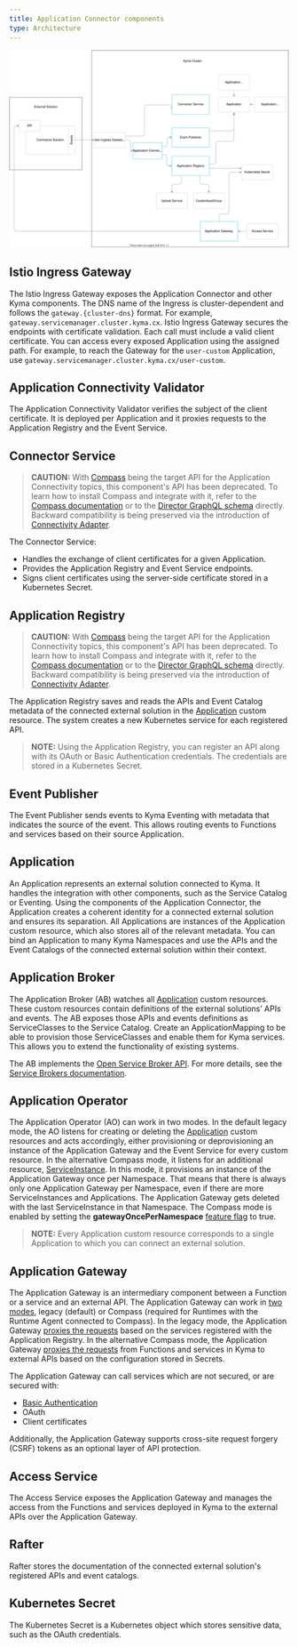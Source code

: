 ```yaml
---
title: Application Connector components
type: Architecture
---
```


![Architecture Diagram](./assets/001-application-connector.svg)

## Istio Ingress Gateway

The Istio Ingress Gateway exposes the Application Connector and other Kyma components.
The DNS name of the Ingress is cluster-dependent and follows the `gateway.{cluster-dns}` format. For example, `gateway.servicemanager.cluster.kyma.cx`.
Istio Ingress Gateway secures the endpoints with certificate validation. Each call must include a valid client certificate.
You can access every exposed Application using the assigned path. For example, to reach the Gateway for the `user-custom` Application, use `gateway.servicemanager.cluster.kyma.cx/user-custom`.

## Application Connectivity Validator

The Application Connectivity Validator verifies the subject of the client certificate. It is deployed per Application and it proxies requests to the Application Registry and the Event Service.

## Connector Service

>**CAUTION:** With [Compass](https://github.com/kyma-incubator/compass) being the target API for the Application Connectivity topics, this component's API has been deprecated. To learn how to install Compass and integrate with it, refer to the [Compass documentation](https://github.com/kyma-incubator/compass/blob/master/docs/compass/04-01-installation.md) or to the [Director GraphQL schema](https://github.com/kyma-incubator/compass/blob/master/components/director/pkg/graphql/schema.graphql) directly. Backward compatibility is being preserved via the introduction of [Connectivity Adapter](https://github.com/kyma-incubator/compass/tree/master/components/connectivity-adapter).

The Connector Service:

- Handles the exchange of client certificates for a given Application.
- Provides the Application Registry and Event Service endpoints.
- Signs client certificates using the server-side certificate stored in a Kubernetes Secret.

## Application Registry

>**CAUTION:** With [Compass](https://github.com/kyma-incubator/compass) being the target API for the Application Connectivity topics, this component's API has been deprecated. To learn how to install Compass and integrate with it, refer to the [Compass documentation](https://github.com/kyma-incubator/compass/blob/master/docs/compass/04-01-installation.md) or to the [Director GraphQL schema](https://github.com/kyma-incubator/compass/blob/master/components/director/pkg/graphql/schema.graphql) directly. Backward compatibility is being preserved via the introduction of [Connectivity Adapter](https://github.com/kyma-incubator/compass/tree/master/components/connectivity-adapter).

The Application Registry saves and reads the APIs and Event Catalog metadata of the connected external solution in the [Application](#custom-resource-application) custom resource.
The system creates a new Kubernetes service for each registered API.

>**NOTE:** Using the Application Registry, you can register an API along with its OAuth or Basic Authentication credentials. The credentials are stored in a Kubernetes Secret.

## Event Publisher

The Event Publisher sends events to Kyma Eventing with metadata that indicates the source of the event.
This allows routing events to Functions and services based on their source Application.

## Application

An Application represents an external solution connected to Kyma. It handles the integration with other components, such as the Service Catalog or Eventing.
Using the components of the Application Connector, the Application creates a coherent identity for a connected external solution and ensures its separation.
All Applications are instances of the Application custom resource, which also stores all of the relevant metadata. You can bind an Application to many Kyma Namespaces and use the APIs and the Event Catalogs of the connected external solution within their context.

## Application Broker

The Application Broker (AB) watches all [Application](#custom-resource-application) custom resources. These custom resources contain definitions of the external solutions’ APIs and events. The AB exposes those APIs and events definitions as ServiceClasses to the Service Catalog. Create an ApplicationMapping to be able to provision those ServiceClasses and enable them for Kyma services. This allows you to extend the functionality of existing systems.

The AB implements the [Open Service Broker API](https://www.openservicebrokerapi.org/). For more details, see the [Service Brokers documentation](/components/service-catalog/#overview-service-brokers).

## Application Operator

The Application Operator (AO) can work in two modes. In the default legacy mode, the AO listens for creating or deleting the [Application](#custom-resource-application) custom resources and acts accordingly, either provisioning or deprovisioning an instance of the Application Gateway and the Event Service for every custom resource. In the alternative Compass mode, it listens for an additional resource, [ServiceInstance](service-catalog#details-resources). In this mode, it provisions an instance of the Application Gateway once per Namespace. That means that there is always only one Application Gateway per Namespace, even if there are more ServiceInstances and Applications. The Application Gateway gets deleted with the last ServiceInstance in that Namespace. The Compass mode is enabled by setting the **gatewayOncePerNamespace** [feature flag](https://github.com/kyma-project/kyma/blob/master/components/application-operator/README.md#usage) to true.

>**NOTE:** Every Application custom resource corresponds to a single Application to which you can connect an external solution.

## Application Gateway

The Application Gateway is an intermediary component between a Function or a service and an external API. The Application Gateway can work in [two modes](#architecture-application-connector-components-application-operator), legacy (default) or Compass (required for Runtimes with the Runtime Agent connected to Compass). In the legacy mode, the Application Gateway [proxies the requests](#architecture-application-gateway) based on the services registered with the Application Registry. In the alternative Compass mode, the Application Gateway [proxies the requests](#details-application-gateway-proxying-requests) from Functions and services in Kyma to external APIs based on the configuration stored in Secrets.

The Application Gateway can call services which are not secured, or are secured with:

- [Basic Authentication](https://tools.ietf.org/html/rfc7617)
- OAuth
- Client certificates

Additionally, the Application Gateway supports cross-site request forgery (CSRF) tokens as an optional layer of API protection.

## Access Service

The Access Service exposes the Application Gateway and manages the access from the Functions and services deployed in Kyma to the external APIs over the Application Gateway.

## Rafter

Rafter stores the documentation of the connected external solution's registered APIs and event catalogs.

## Kubernetes Secret

The Kubernetes Secret is a Kubernetes object which stores sensitive data, such as the OAuth credentials.
